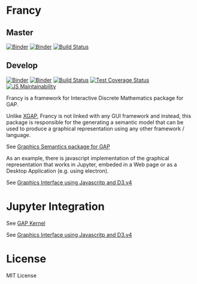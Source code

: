 # Francy

## Master

[![Binder](https://mybinder.org/badge.svg)](https://mybinder.org/v2/gh/mcmartins/francy/master)
[![Binder](https://mybinder.org/badge.svg)](https://mybinder.org/v2/gh/mcmartins/francy/master?urlpath=lab)
[![Build Status](https://travis-ci.org/mcmartins/francy.svg?branch=master)](https://travis-ci.org/mcmartins/francy)

## Develop

[![Binder](https://mybinder.org/badge.svg)](https://mybinder.org/v2/gh/mcmartins/francy/develop)
[![Binder](https://mybinder.org/badge.svg)](https://mybinder.org/v2/gh/mcmartins/francy/develop?urlpath=lab)
[![Build Status](https://travis-ci.org/mcmartins/francy.svg?branch=develop)](https://travis-ci.org/mcmartins/francy)
[![Test Coverage Status](https://codecov.io/gh/mcmartins/francy/branch/develop/graph/badge.svg)](https://codecov.io/gh/mcmartins/francy)
[![JS Maintainability](https://api.codeclimate.com/v1/badges/db52d89d90ab0d7e6fd4/maintainability)](https://codeclimate.com/github/mcmartins/francy/maintainability)

Francy is a framework for Interactive Discrete Mathematics package for GAP.

Unlike [XGAP](https://github.com/gap-packages/xgap), Francy is not linked with any GUI framework and instead, 
this package is responsible for the generating a semantic model that can be used to produce a graphical representation using any other framework / language.

See [Graphics Semantics package for GAP](/gap)

As an example, there is javascript implementation of the graphical representation that works in Jupyter, embeded in a Web page or as a Desktop Application (e.g. using electron).

See [Graphics Interface using Javascritp and D3.v4](/js)

# Jupyter Integration

See [GAP Kernel](https://github.com/gap-packages/JupyterKernel)

See [Graphics Interface using Javascritp and D3.v4](/js)

# License

MIT License
